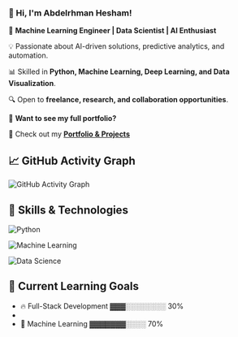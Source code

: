 ### **👋 Hi, I'm Abdelrhman Hesham!**

🚀 **Machine Learning Engineer | Data Scientist | AI Enthusiast**  

💡 Passionate about AI-driven solutions, predictive analytics, and automation.  

📊 Skilled in **Python, Machine Learning, Deep Learning, and Data Visualization**.  

🔍 Open to **freelance, research, and collaboration opportunities**.  

📂 **Want to see my full portfolio?**  

🔗 Check out my **[Portfolio & Projects](https://github.com/abdelrhmanhesham1/Portfolio)**  

## 📈 GitHub Activity Graph  

![GitHub Activity Graph](https://github-readme-activity-graph.vercel.app/graph?username=abdelrhmanhesham1&theme=github)

## 🚀 Skills & Technologies  

![Python](https://img.shields.io/badge/Python-3776AB?style=for-the-badge&logo=python&logoColor=white)  

![Machine Learning](https://img.shields.io/badge/Machine%20Learning-%23F7931A.svg?style=for-the-badge&logo=ml&logoColor=white)  

![Data Science](https://img.shields.io/badge/Data%20Science-%2300DDB3.svg?style=for-the-badge&logo=datascience&logoColor=white)  


## 🎯 Current Learning Goals 

- 🔥 Full-Stack Development ▓▓▓░░░░░░░░ 30%
- 
- 🤖 Machine Learning ▓▓▓▓▓▓▓░░░░ 70%  
